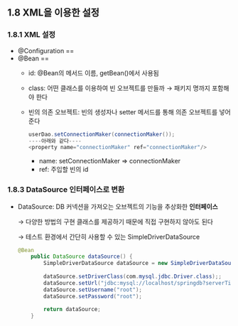 ## 1.8 XML을 이용한 설정

### 1.8.1 XML 설정

- @Configuration == <beans>
- @Bean == <bean>
    - id: @Bean의 메서드 이름, getBean()에서 사용됨
    - class: 어떤 클래스를 이용하여 빈 오브젝트를 만들까 → 패키지 명까지 포함해야 한다
    - 빈의 의존 오브젝트: 빈의 생성자나 setter 메서드를 통해 의존 오브젝트를 넣어준다
        
        ```java
        userDao.setConnectionMaker(connectionMaker());
        ----아래와 같다----
        <property name="connectionMaker" ref="connectionMaker"/>
        ```
        
        - name: setConnectionMaker ⇒ connectionMaker
        - ref: 주입할 빈의 id

### 1.8.3 DataSource 인터페이스로 변환

- DataSource: DB 커넥션을 가져오는 오브젝트의 기능을 추상화한 **인터페이스**
    
    → 다양한 방법의 구현 클래스를 제공하기 때문에 직접 구현하지 않아도 된다
    
    → 테스트 환경에서 간단히 사용할 수 있는 SimpleDriverDataSource
    
    ```java
    @Bean
    	public DataSource dataSource() {
    		SimpleDriverDataSource dataSource = new SimpleDriverDataSource();
    		
    		dataSource.setDriverClass(com.mysql.jdbc.Driver.class);;
    		dataSource.setUrl("jdbc:mysql://localhost/springdb?serverTimezone=UTC");
    		dataSource.setUsername("root");
    		dataSource.setPassword("root");
    		
    		return dataSource;
    	}
    ```
